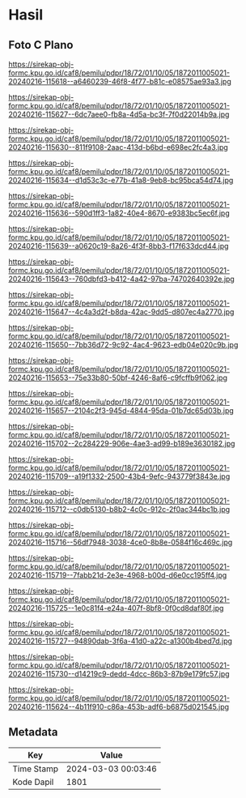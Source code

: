 # Hasil

## Foto C Plano

https://sirekap-obj-formc.kpu.go.id/caf8/pemilu/pdpr/18/72/01/10/05/1872011005021-20240216-115618--a6460239-46f8-4f77-b81c-e08575ae93a3.jpg

https://sirekap-obj-formc.kpu.go.id/caf8/pemilu/pdpr/18/72/01/10/05/1872011005021-20240216-115627--6dc7aee0-fb8a-4d5a-bc3f-7f0d22014b9a.jpg

https://sirekap-obj-formc.kpu.go.id/caf8/pemilu/pdpr/18/72/01/10/05/1872011005021-20240216-115630--811f9108-2aac-413d-b6bd-e698ec2fc4a3.jpg

https://sirekap-obj-formc.kpu.go.id/caf8/pemilu/pdpr/18/72/01/10/05/1872011005021-20240216-115634--d1d53c3c-e77b-41a8-9eb8-bc95bca54d74.jpg

https://sirekap-obj-formc.kpu.go.id/caf8/pemilu/pdpr/18/72/01/10/05/1872011005021-20240216-115636--590d1ff3-1a82-40e4-8670-e9383bc5ec6f.jpg

https://sirekap-obj-formc.kpu.go.id/caf8/pemilu/pdpr/18/72/01/10/05/1872011005021-20240216-115639--a0620c19-8a26-4f3f-8bb3-f17f633dcd44.jpg

https://sirekap-obj-formc.kpu.go.id/caf8/pemilu/pdpr/18/72/01/10/05/1872011005021-20240216-115643--760dbfd3-b412-4a42-97ba-74702640392e.jpg

https://sirekap-obj-formc.kpu.go.id/caf8/pemilu/pdpr/18/72/01/10/05/1872011005021-20240216-115647--4c4a3d2f-b8da-42ac-9dd5-d807ec4a2770.jpg

https://sirekap-obj-formc.kpu.go.id/caf8/pemilu/pdpr/18/72/01/10/05/1872011005021-20240216-115650--7bb36d72-9c92-4ac4-9623-edb04e020c9b.jpg

https://sirekap-obj-formc.kpu.go.id/caf8/pemilu/pdpr/18/72/01/10/05/1872011005021-20240216-115653--75e33b80-50bf-4246-8af6-c9fcffb9f062.jpg

https://sirekap-obj-formc.kpu.go.id/caf8/pemilu/pdpr/18/72/01/10/05/1872011005021-20240216-115657--2104c2f3-945d-4844-95da-01b7dc65d03b.jpg

https://sirekap-obj-formc.kpu.go.id/caf8/pemilu/pdpr/18/72/01/10/05/1872011005021-20240216-115702--2c284229-906e-4ae3-ad99-b189e3630182.jpg

https://sirekap-obj-formc.kpu.go.id/caf8/pemilu/pdpr/18/72/01/10/05/1872011005021-20240216-115709--a19f1332-2500-43b4-9efc-943779f3843e.jpg

https://sirekap-obj-formc.kpu.go.id/caf8/pemilu/pdpr/18/72/01/10/05/1872011005021-20240216-115712--c0db5130-b8b2-4c0c-912c-2f0ac344bc1b.jpg

https://sirekap-obj-formc.kpu.go.id/caf8/pemilu/pdpr/18/72/01/10/05/1872011005021-20240216-115716--56df7948-3038-4ce0-8b8e-0584f16c469c.jpg

https://sirekap-obj-formc.kpu.go.id/caf8/pemilu/pdpr/18/72/01/10/05/1872011005021-20240216-115719--7fabb21d-2e3e-4968-b00d-d6e0cc195ff4.jpg

https://sirekap-obj-formc.kpu.go.id/caf8/pemilu/pdpr/18/72/01/10/05/1872011005021-20240216-115725--1e0c81f4-e24a-407f-8bf8-0f0cd8daf80f.jpg

https://sirekap-obj-formc.kpu.go.id/caf8/pemilu/pdpr/18/72/01/10/05/1872011005021-20240216-115727--94890dab-3f6a-41d0-a22c-a1300b4bed7d.jpg

https://sirekap-obj-formc.kpu.go.id/caf8/pemilu/pdpr/18/72/01/10/05/1872011005021-20240216-115730--d14219c9-dedd-4dcc-86b3-87b9e179fc57.jpg

https://sirekap-obj-formc.kpu.go.id/caf8/pemilu/pdpr/18/72/01/10/05/1872011005021-20240216-115624--4b11f910-c86a-453b-adf6-b6875d021545.jpg


## Metadata

| Key        | Value               |
| ---------- | ------------------- |
| Time Stamp | 2024-03-03 00:03:46 |
| Kode Dapil | 1801                |



